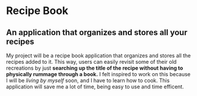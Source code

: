 # Recipe Book

## An application that organizes and stores all your recipes

My project will be a recipe book application that organizes and stores
all the recipes added to it. This way, users can easily revisit some of 
their old recreations by just **searching up the title of the recipe without 
having to physically rummage through a book.** I felt inspired to work on this
because I will be *living by myself* soon, and I have to learn how to cook.
This application will save me a lot of time, being easy to use and time efficent.


